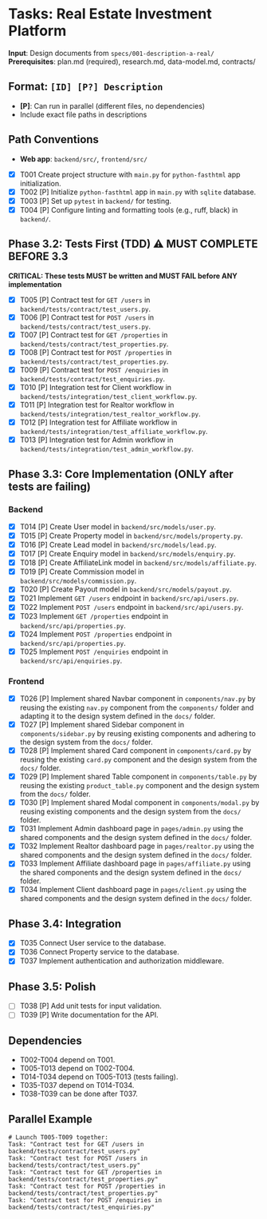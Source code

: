 # Tasks: Real Estate Investment Platform

**Input**: Design documents from `specs/001-description-a-real/`
**Prerequisites**: plan.md (required), research.md, data-model.md, contracts/

## Format: `[ID] [P?] Description`
- **[P]**: Can run in parallel (different files, no dependencies)
- Include exact file paths in descriptions

## Path Conventions
- **Web app**: `backend/src/`, `frontend/src/`

- [x] T001 Create project structure with `main.py` for `python-fasthtml` app initialization.
- [x] T002 [P] Initialize `python-fasthtml` app in `main.py` with `sqlite` database.
- [x] T003 [P] Set up `pytest` in `backend/` for testing.
- [x] T004 [P] Configure linting and formatting tools (e.g., ruff, black) in `backend/`.

## Phase 3.2: Tests First (TDD) ⚠️ MUST COMPLETE BEFORE 3.3
**CRITICAL: These tests MUST be written and MUST FAIL before ANY implementation**
- [x] T005 [P] Contract test for `GET /users` in `backend/tests/contract/test_users.py`.
- [x] T006 [P] Contract test for `POST /users` in `backend/tests/contract/test_users.py`.
- [x] T007 [P] Contract test for `GET /properties` in `backend/tests/contract/test_properties.py`.
- [x] T008 [P] Contract test for `POST /properties` in `backend/tests/contract/test_properties.py`.
- [x] T009 [P] Contract test for `POST /enquiries` in `backend/tests/contract/test_enquiries.py`.
- [x] T010 [P] Integration test for Client workflow in `backend/tests/integration/test_client_workflow.py`.
- [x] T011 [P] Integration test for Realtor workflow in `backend/tests/integration/test_realtor_workflow.py`.
- [x] T012 [P] Integration test for Affiliate workflow in `backend/tests/integration/test_affiliate_workflow.py`.
- [x] T013 [P] Integration test for Admin workflow in `backend/tests/integration/test_admin_workflow.py`.

## Phase 3.3: Core Implementation (ONLY after tests are failing)
### Backend
- [x] T014 [P] Create User model in `backend/src/models/user.py`.
- [x] T015 [P] Create Property model in `backend/src/models/property.py`.
- [x] T016 [P] Create Lead model in `backend/src/models/lead.py`.
- [x] T017 [P] Create Enquiry model in `backend/src/models/enquiry.py`.
- [x] T018 [P] Create AffiliateLink model in `backend/src/models/affiliate.py`.
- [x] T019 [P] Create Commission model in `backend/src/models/commission.py`.
- [x] T020 [P] Create Payout model in `backend/src/models/payout.py`.
- [x] T021 Implement `GET /users` endpoint in `backend/src/api/users.py`.
- [x] T022 Implement `POST /users` endpoint in `backend/src/api/users.py`.
- [x] T023 Implement `GET /properties` endpoint in `backend/src/api/properties.py`.
- [x] T024 Implement `POST /properties` endpoint in `backend/src/api/properties.py`.
- [x] T025 Implement `POST /enquiries` endpoint in `backend/src/api/enquiries.py`.

### Frontend
- [x] T026 [P] Implement shared Navbar component in `components/nav.py` by reusing the existing `nav.py` component from the `components/` folder and adapting it to the design system defined in the `docs/` folder.
- [x] T027 [P] Implement shared Sidebar component in `components/sidebar.py` by reusing existing components and adhering to the design system from the `docs/` folder.
- [x] T028 [P] Implement shared Card component in `components/card.py` by reusing the existing `card.py` component and the design system from the `docs/` folder.
- [x] T029 [P] Implement shared Table component in `components/table.py` by reusing the existing `product_table.py` component and the design system from the `docs/` folder.
- [x] T030 [P] Implement shared Modal component in `components/modal.py` by reusing existing components and the design system from the `docs/` folder.
- [x] T031 Implement Admin dashboard page in `pages/admin.py` using the shared components and the design system defined in the `docs/` folder.
- [x] T032 Implement Realtor dashboard page in `pages/realtor.py` using the shared components and the design system defined in the `docs/` folder.
- [x] T033 Implement Affiliate dashboard page in `pages/affiliate.py` using the shared components and the design system defined in the `docs/` folder.
- [x] T034 Implement Client dashboard page in `pages/client.py` using the shared components and the design system defined in the `docs/` folder.

## Phase 3.4: Integration
- [x] T035 Connect User service to the database.
- [x] T036 Connect Property service to the database.
- [x] T037 Implement authentication and authorization middleware.

## Phase 3.5: Polish
- [ ] T038 [P] Add unit tests for input validation.
- [ ] T039 [P] Write documentation for the API.

## Dependencies
- T002-T004 depend on T001.
- T005-T013 depend on T002-T004.
- T014-T034 depend on T005-T013 (tests failing).
- T035-T037 depend on T014-T034.
- T038-T039 can be done after T037.

## Parallel Example
```
# Launch T005-T009 together:
Task: "Contract test for GET /users in backend/tests/contract/test_users.py"
Task: "Contract test for POST /users in backend/tests/contract/test_users.py"
Task: "Contract test for GET /properties in backend/tests/contract/test_properties.py"
Task: "Contract test for POST /properties in backend/tests/contract/test_properties.py"
Task: "Contract test for POST /enquiries in backend/tests/contract/test_enquiries.py"
```
